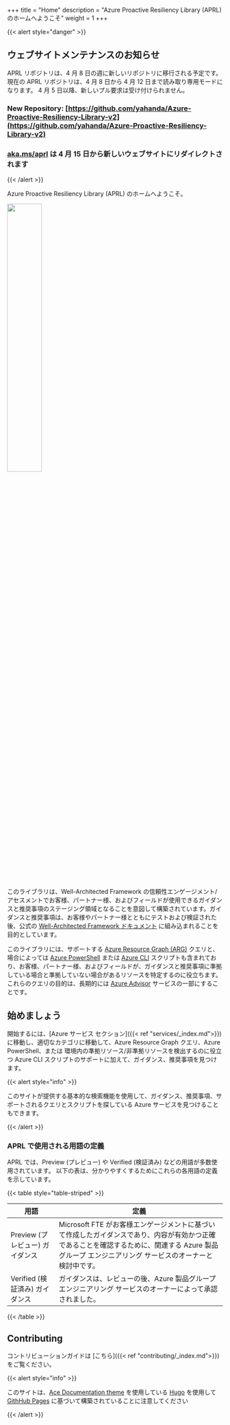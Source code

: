 +++
title = "Home"
description = "Azure Proactive Resiliency Library (APRL) のホームへようこそ"
weight = 1
+++

{{< alert style="danger" >}}

## ウェブサイトメンテナンスのお知らせ

APRL リポジトリは、4 月 8 日の週に新しいリポジトリに移行される予定です。
現在の APRL リポジトリは、4 月 8 日から 4 月 12 日まで読み取り専用モードになります。
4 月 5 日以降、新しいプル要求は受け付けられません。

### New Repository: [https://github.com/yahanda/Azure-Proactive-Resiliency-Library-v2](https://github.com/yahanda/Azure-Proactive-Resiliency-Library-v2)

### [aka.ms/aprl](https://aka.ms/aprl) は 4 月 15 日から新しいウェブサイトにリダイレクトされます

{{< /alert >}}

Azure Proactive Resiliency Library (APRL) のホームへようこそ。

<img src="/Azure-Proactive-Resiliency-Library/media/img/aprl-white.png" width=40%>
<br><br>

このライブラリは、Well-Architected Framework の信頼性エンゲージメント/アセスメントでお客様、パートナー様、およびフィールドが使用できるガイダンスと推奨事項のステージング領域となることを意図して構築されています。ガイダンスと推奨事項は、お客様やパートナー様とともにテストおよび検証された後、公式の [Well-Architected Framework ドキュメント](https://aka.ms/waf) に組み込まれることを目的としています。

このライブラリには、サポートする [Azure Resource Graph (ARG)](https://learn.microsoft.com/azure/governance/resource-graph/overview) クエリと、場合によっては [Azure PowerShell](https://learn.microsoft.com/powershell/azure/what-is-azure-powershell) または [Azure CLI](https://learn.microsoft.com/cli/azure/what-is-azure-cli) スクリプトも含まれており、お客様、パートナー様、およびフィールドが、ガイダンスと推奨事項に準拠している場合と準拠していない場合があるリソースを特定するのに役立ちます。これらのクエリの目的は、長期的には [Azure Advisor](https://learn.microsoft.com/azure/advisor/advisor-overview) サービスの一部にすることです。

## 始めましょう

開始するには、[Azure サービス セクション]({{< ref "services/_index.md">}}) に移動し、適切なカテゴリに移動して、Azure Resource Graph クエリ、Azure PowerShell、または 環境内の準拠リソース/非準拠リソースを検出するのに役立つ Azure CLI スクリプトのサポートに加えて、ガイダンス、推奨事項を見つけます。

{{< alert style="info" >}}

このサイトが提供する基本的な検索機能を使用して、ガイダンス、推奨事項、サポートされるクエリとスクリプトを探している Azure サービスを見つけることもできます。

{{< /alert >}}

### APRL で使用される用語の定義

APRL では、Preview (プレビュー) や Verified (検証済み) などの用語が多数使用されています。 以下の表は、分かりやすくするためにこれらの各用語の定義を示しています。

{{< table style="table-striped" >}}

| 用語 | 定義 |
| ---- | ---------- |
| Preview (プレビュー) ガイダンス | Microsoft FTE がお客様エンゲージメントに基づいて作成したガイダンスであり、内容が有効かつ正確であることを確認するために、関連する Azure 製品グループ エンジニアリング サービスのオーナーと検討中です。 |
| Verified (検証済み) ガイダンス | ガイダンスは、レビューの後、Azure 製品グループ エンジニアリング サービスのオーナーによって承認されました。 |

{{< /table >}}

## Contributing

コントリビューションガイドは [こちら]({{< ref "contributing/_index.md">}}) をご覧ください。

{{< alert style="info" >}}

このサイトは、[Ace Documentation theme](https://docs.vantage-design.com/ace/) を使用している [Hugo](https://gohugo.io/) を使用して [GithHub Pages](https://pages.github.com) に基づいて構築されていることに注意してください

{{< /alert >}}

